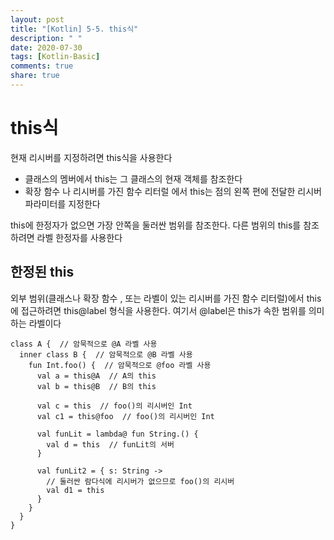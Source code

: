 ```yaml
---
layout: post
title: "[Kotlin] 5-5. this식"
description: " "
date: 2020-07-30
tags: [Kotlin-Basic]
comments: true
share: true
---
```


# this식
현재 리시버를 지정하려면 this식을 사용한다   
- 클래스의 멤버에서 this는 그 클래스의 현재 객체를 참조한다   
- 확장 함수 나 리시버를 가진 함수 리터럴 에서 this는 점의 왼쪽 편에 전달한 리시버 파라미터를 지정한다

this에 한정자가 없으면 가장 안쪽을 둘러싼 범위를 참조한다. 다른 범위의 this를 참조하려면 라벨 한정자를 사용한다
## 한정된 this
외부 범위(클래스나 확장 함수 , 또는 라벨이 있는 리시버를 가진 함수 리터럴)에서 this에 접근하려면 this@label	형식을 사용한다. 여기서 @label은 this가 속한 범위를 의미하는 라벨이다
```
class A {  // 암묵적으로 @A 라벨 사용
  inner class B {  // 암묵적으로 @B 라벨 사용
    fun Int.foo() {  // 암묵적으로 @foo 라벨 사용
      val a = this@A  // A의 this
      val b = this@B  // B의 this
      
      val c = this  // foo()의 리시버인 Int
      val c1 = this@foo  // foo()의 리시버인 Int
      
      val funLit = lambda@ fun String.() {
        val d = this  // funLit의 서버
      }
      
      val funLit2 = { s: String ->
        // 둘러싼 람다식에 리시버가 없으므로 foo()의 리시버
        val d1 = this
      }
    }
  }
}
```

